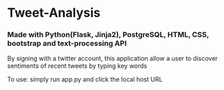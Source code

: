 # Tweet-Analysis

### Made with Python(Flask, Jinja2), PostgreSQL, HTML, CSS, bootstrap and text-processing API

By signing with a twitter account, this application allow a user to discover sentiments of recent tweets by typing key words
 

To use:
simply run app.py and click the local host URL

